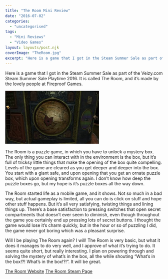 ```yaml
---
title: "The Room Mini Review"
date: "2016-07-02"
categories: 
  - "uncategorised"
tags: 
  - "Mini Reviews"
  - "Video Games"
layout: layouts/post.njk
coverImage: "TheRoom.jpg"
excerpt: "Here is a game that I got in the Steam Summer Sale as part of the Veizy.com Steam Summer Sale Playtime 2016. It is called The Room, and it’s made by the lovely people at Fireproof Games."
---
```

Here is a game that I got in the Steam Summer Sale as part of the Veizy.com Steam Summer Sale Playtime 2016. It is called The Room, and it’s made by the lovely people at Fireproof Games.

![The Room](images/TheRoom-300x169.jpg "Of course I'm too classy to make an OH HAI MARK joke")

The Room is a puzzle game, in which you have to unlock a mystery box. The only thing you can interact with in the environment is the box, but it’s full of tricksy little things that make the opening of the box quite compelling. Levels of the game are cleared as you get deeper and deeper into the box. You start with a giant safe, and upon opening that you get an ornate puzzle box, which upon opening transforms again. I don’t know how deep the puzzle boxes go, but my hope is it’s puzzle boxes all the way down.

The Room started life as a mobile game, and it shows. Not so much in a bad way, but actual gameplay is limited, all you can do is click on stuff and hope other stuff happens. But it’s all very satisfying, twisting things and lining things up. There’s a base satisfaction to pressing switches that open secret compartments that doesn’t ever seem to diminish, even though throughout the game you certainly end up pressing lots of secret buttons. I thought the game would lose it’s charm quickly, but in the hour or so of puzzling I did, the game never got boring which was a pleasant surprise.

Will I be playing The Room again? I will! The Room is very basic, but what it does it manages to do very well, and I approve of what it’s trying to do. It seems quite short, but really interesting. I plan on powering through and solving the mystery of what’s in the box, all the while shouting “What’s in the box!?! What’s in the box!?!”. It will be great.

[The Room Website](http://www.fireproofgames.com/games/the-room)
[The Room Steam Page](http://store.steampowered.com/app/288160/The_Room/)
